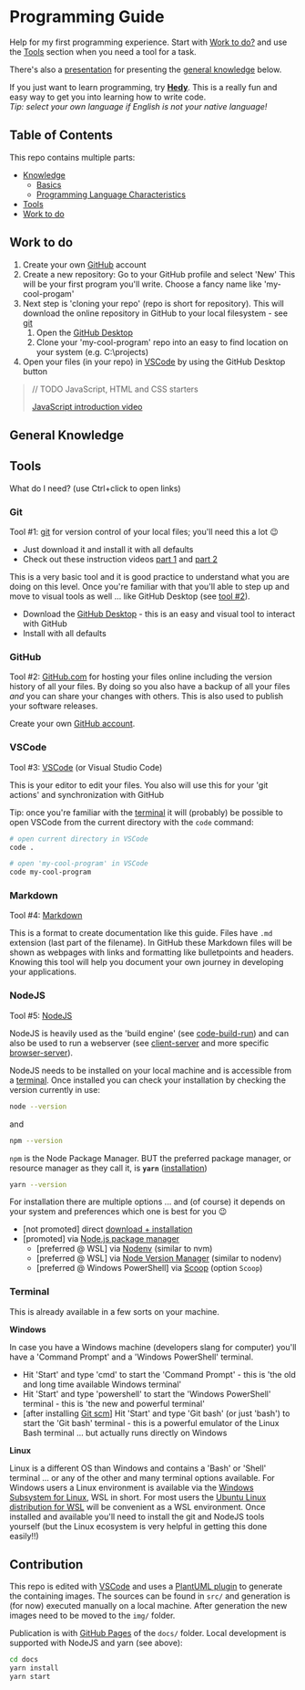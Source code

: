 # Programming Guide

Help for my first programming experience. Start with [Work to do?](#work-to-do) and use the [Tools](#tools) section when you need a tool for a task.

There's also a [presentation](https://marcvanandel.github.io/programming-guide/) for presenting the [general knowledge](#general-knowledge) below.

If you just want to learn programming, try **[Hedy](https://hedycode.com/)**.
This is a really fun and easy way to get you into learning how to write code.<!-- two spaces at the end are on purpose -->  
_Tip: select your own language if English is not your native language!_


## Table of Contents

This repo contains multiple parts:

- [Knowledge](Knowledge.md)
  - [Basics](Knowledge.md#basics)
  - [Programming Language Characteristics](Knowledge.md#programming-language-characteristics)
- [Tools](#tools)
- [Work to do](#work-to-do)

## Work to do

1. Create your own [GitHub](#github) account
2. Create a new repository: Go to your GitHub profile and select 'New'
   This will be your first program you'll write. Choose a fancy name like 'my-cool-progam'
3. Next step is 'cloning your repo' (repo is short for repository). This will download the online repository in GitHub to your local filesystem  - see [git](#git)
   1. Open the [GitHub Desktop](#git)
   2. Clone your 'my-cool-program' repo into an easy to find location on your system (e.g. C:\projects)
4. Open your files (in your repo) in [VSCode](#vscode) by using the GitHub Desktop button

> // TODO JavaScript, HTML and CSS starters
> 
> [JavaScript introduction video](https://youtu.be/W6NZfCO5SIk)

## General Knowledge

## Tools

What do I need? (use Ctrl+click to open links)

### Git

Tool #1: [git](https://git-scm.com/) for version control of your local files; you'll need this a lot :wink:

- Just download it and install it with all defaults
- Check out these instruction videos [part 1](https://youtu.be/9GKpbI1siow) and [part 2](https://youtu.be/n-p1RUmdl9M)

This is a very basic tool and it is good practice to understand what you are doing on this level. Once you're familiar with that you'll able to step up and move to visual tools as well ... like GitHub Desktop (see [tool #2](#github)).

- Download the [GitHub Desktop](https://desktop.github.com/) - this is an easy and visual tool to interact with GitHub
- Install with all defaults

### GitHub

Tool #2: [GitHub.com](https://github.com/) for hosting your files online including the version history of all your files. By doing so you also have a backup of all your files _and_ you can share your changes with others. This is also used to publish your software releases.

Create your own [GitHub account](https://github.com/login).

### VSCode

Tool #3: [VSCode](https://code.visualstudio.com/) (or Visual Studio Code)

This is your editor to edit your files. You also will use this for your 'git actions' and synchronization with GitHub

Tip: once you're familiar with the [terminal](#terminal) it will (probably) be possible to open VSCode from the current directory with the `code` command:

```bash
# open current directory in VSCode
code .

# open 'my-cool-program' in VSCode
code my-cool-program
```

### Markdown

Tool #4: [Markdown](https://docs.github.com/en/get-started/writing-on-github/getting-started-with-writing-and-formatting-on-github/basic-writing-and-formatting-syntax)

This is a format to create documentation like this guide. Files have `.md` extension (last part of the filename). In GitHub these Markdown files will be shown as webpages with links and formatting like bulletpoints and headers. Knowing this tool will help you document your own journey in developing your applications.

### NodeJS

Tool #5: [NodeJS](https://nodejs.org/en/)

NodeJS is heavily used as the 'build engine' (see [code-build-run](#code-build-run)) and can also be used to run a webserver (see [client-server](#client-server) and more specific [browser-server](#browser-server)).

NodeJS needs to be installed on your local machine and is accessible from a [terminal](#terminal).
Once installed you can check your installation by checking the version currently in use:

```bash
node --version
```

and 

```bash
npm --version
```

`npm` is the Node Package Manager. BUT the preferred package manager, or resource manager as they call it, is **`yarn`** ([installation](https://yarnpkg.com/getting-started/install))

```bash
yarn --version
```

For installation there are multiple options ... and (of course) it depends on your system and preferences which one is best for you :wink:

- [not promoted] direct [download + installation](https://nodejs.org/en/download/)
- [promoted] via [Node.js package manager](https://nodejs.org/en/download/package-manager/)
  - [preferred @ WSL] via [Nodenv](https://nodejs.org/en/download/package-manager/#nodenv) (similar to nvm)
  - [preferred @ WSL] via [Node Version Manager](https://nodejs.org/en/download/package-manager/#nvm) (similar to nodenv)
  - [preferred @ Windows PowerShell] via [Scoop](https://nodejs.org/en/download/package-manager/#windows-1) (option `Scoop`)

### Terminal

This is already available in a few sorts on your machine.

**Windows**

In case you have a Windows machine (developers slang for computer) you'll have a 'Command Prompt' and a 'Windows PowerShell' terminal.

- Hit 'Start' and type 'cmd' to start the 'Command Prompt' - this is 'the old and long time available Windows terminal'
- Hit 'Start' and type 'powershell' to start the 'Windows PowerShell' terminal - this is 'the new and powerful terminal'
- [after installing [Git scm](#git)] Hit 'Start' and type 'Git bash' (or just 'bash') to start the 'Git bash' terminal - this is a powerful emulator of the Linux Bash terminal ... but actually runs directly on Windows

**Linux**

Linux is a different OS than Windows and contains a 'Bash' or 'Shell' terminal ... or any of the other and many terminal options available.
For Windows users a Linux environment is available via the [Windows Subsystem for Linux](https://learn.microsoft.com/en-us/windows/wsl/install), WSL in short.
For most users the [Ubuntu Linux distribution for WSL](https://ubuntu.com/wsl) will be convenient as a WSL environment.
Once installed and available you'll need to install the git and NodeJS tools yourself (but the Linux ecosystem is very helpful in getting this done easily!!)

## Contribution

This repo is edited with [VSCode](#vscode) and uses a [PlantUML plugin](https://marketplace.visualstudio.com/items?itemName=jebbs.plantuml) to generate the containing images.
The sources can be found in `src/` and generation is (for now) executed manually on a local machine.
After generation the new images need to be moved to the `img/` folder.

Publication is with [GitHub Pages](https://pages.github.com/) of the `docs/` folder.
Local development is supported with NodeJS and yarn (see above):

```bash
cd docs
yarn install
yarn start
```
